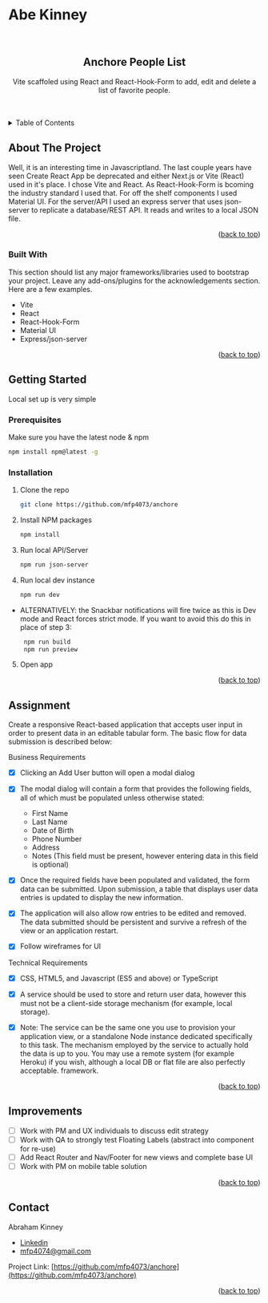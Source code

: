 
# Abe Kinney

<br />
<div>
  <h2 align="center">Anchore People List</h2>
  <p align="center">
    Vite scaffoled using React and React-Hook-Form to add, edit and delete a list of favorite people.
</div>
<!-- TABLE OF CONTENTS -->
<br />
<br />
<details>
  <summary>Table of Contents</summary><br />
  <ol>
    <li>
      <a href="#about-the-project">About The Project</a>
      <ul>
        <li><a href="#built-with">Built With</a></li>
      </ul>
    </li>
    <li>
      <a href="#getting-started">Getting Started</a>
      <ul>
        <li><a href="#prerequisites">Prerequisites</a></li>
        <li><a href="#installation">Installation</a></li>
      </ul>
    </li>
    <li><a href="#assignment">Assignment</a></li>
    <li><a href="#improvements">Improvements</a></li>
    <li><a href="#contact">Contact</a></li>
  </ol>
</details>



<!-- ABOUT THE PROJECT -->
## About The Project

Well, it is an interesting time in Javascriptland. The last couple years have seen Create React App be deprecated and either Next.js or Vite (React) used in it's place. I chose Vite and React. As React-Hook-Form is bcoming the industry standard I used that. For off the shelf components I used Material UI. For the server/API I used an express server that uses json-server to replicate a database/REST API. It reads and writes to a local JSON file.


<p align="right">(<a href="#readme-top">back to top</a>)</p>


### Built With

This section should list any major frameworks/libraries used to bootstrap your project. Leave any add-ons/plugins for the acknowledgements section. Here are a few examples.

* Vite
* React
* React-Hook-Form
* Material UI
* Express/json-server

<p align="right">(<a href="#readme-top">back to top</a>)</p>



<!-- GETTING STARTED -->
## Getting Started

Local set up is very simple

### Prerequisites

Make sure you have the latest node & npm

  ```sh
  npm install npm@latest -g
  ```

### Installation


1. Clone the repo
   ```sh
   git clone https://github.com/mfp4073/anchore
   ```
2. Install NPM packages
   ```sh
   npm install
   ```
3. Run local API/Server
   ```sh
   npm run json-server
   ```

4. Run local dev instance
   ```sh
   npm run dev
   ```

* ALTERNATIVELY:
the Snackbar notifications will fire twice as this is Dev mode and React forces strict mode. If you want to avoid this do this in place of step 3:

  ```sh
   npm run build
   npm run preview
   ```

5. Open app

<p align="right">(<a href="#readme-top">back to top</a>)</p>

<!-- ASSIGNMENT -->
## Assignment

Create a responsive React-based application that accepts user input in order to present data in an editable tabular form. The basic flow for data submission is described below:

Business Requirements
- [x] Clicking an Add User button will open a modal dialog

- [x] The modal dialog will contain a form that provides the following fields, all of
which must be populated unless otherwise stated:
  - First Name
  - Last Name
  - Date of Birth
  - Phone Number
  - Address
  - Notes (This field must be present, however entering data in this field is optional)


- [x] Once the required fields have been populated and validated, the form data can be submitted. Upon submission, a table that displays user data entries is updated to display the new information.

- [x] The application will also allow row entries to be edited and removed. The data submitted should be persistent and survive a refresh of the view or an application restart.

- [x] Follow wireframes for UI


Technical Requirements
- [x] CSS, HTML5, and Javascript (ES5 and above) or TypeScript

- [x] A service should be used to store and return user data, however this must not be a client-side storage mechanism (for example, local storage).

- [x] Note: The service can be the same one you use to provision your application view, or a standalone Node instance dedicated specifically to this task. The mechanism employed by the service to actually hold the data is up to you. You may use a remote system (for example Heroku) if you wish, although a local DB or flat file are also perfectly acceptable.
framework.

<p align="right">(<a href="#readme-top">back to top</a>)</p>


<!-- IMPROVEMENTS -->
## Improvements
- [ ] Work with PM and UX individuals to discuss edit strategy
- [ ] Work with QA to strongly test Floating Labels (abstract into component for re-use)
- [ ] Add React Router and Nav/Footer for new views and complete base UI
- [ ] Work with PM on mobile table solution

<p align="right">(<a href="#readme-top">back to top</a>)</p>


<!-- CONTACT -->
## Contact

Abraham Kinney
- [Linkedin](https://www.linkedin.com/in/abrahamkinney/)
- mfp4074@gmail.com

Project Link: [https://github.com/mfp4073/anchore](https://github.com/mfp4073/anchore)

<p align="right">(<a href="#readme-top">back to top</a>)</p>

